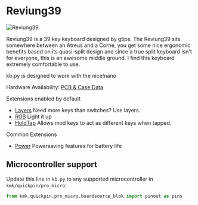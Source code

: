 # Reviung39

![Reviung39](https://boardsource.imgix.net/d6215164-6100-4b72-b355-1a67b7704463.jpg?raw=true)

Reviung39 is a 39 key keyboard designed by gtips. The Reviung39 sits somewhere
between an Atreus and a Corne, you get some nice ergonomic benefits based on its
quasi-split design and since a true split keyboard isn't for everyone, this is
an awesome middle ground. I find this keyboard extremely comfortable to use.

kb.py is designed to work with the nice!nano

Hardware Availability: [PCB & Case Data](https://github.com/gtips/reviung)  

Extensions enabled by default  
- [Layers](/docs/en/layers.md) Need more keys than switches? Use layers.
- [RGB](/docs/en/rgb.md) Light it up
- [HoldTap](/docs/en/holdtap.md) Allows mod keys to act as different keys when tapped.

Common Extensions
- [Power](/docs/en/power.md) Powersaving features for battery life

## Microcontroller support

Update this line in `kb.py` to any supported microcontroller in `kmk/quickpin/pro_micro`:

```python
from kmk.quickpin.pro_micro.boardsource_blok import pinout as pins
```
